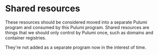 # Shared resources

These resources should be considered moved into a separate Pulumi program and
consumed by this Pulumi program. Shared resources are things that we should only
control by Pulumi once, such as domains and container registries.

They're not added as a separate program now in the interest of time.
